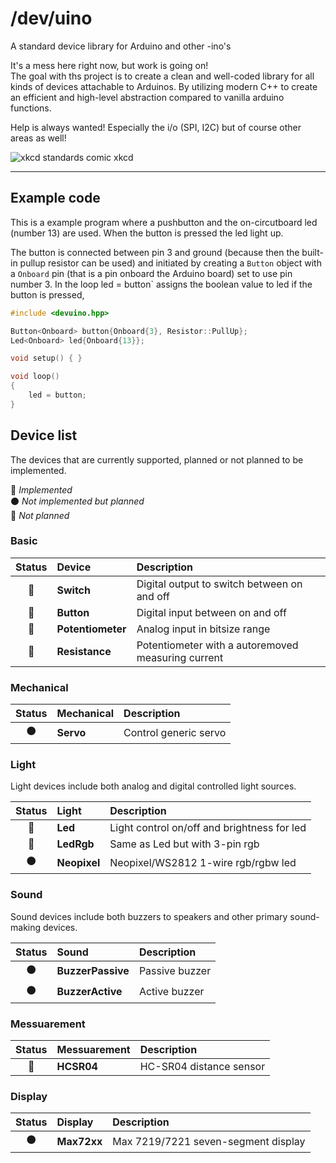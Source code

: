 # /dev/uino
A standard device library for Arduino and other -ino's

It's a mess here right now, but work is going on!  
The goal with ths project is to create a clean and well-coded library for all kinds of devices attachable to Arduinos.
By utilizing modern C++ to create an efficient and high-level abstraction compared to vanilla arduino functions.


Help is always wanted! Especially the i/o (SPI, I2C) but of course other areas as well!


![xkcd standards comic](https://imgs.xkcd.com/comics/standards.png) xkcd
___

## Example code
This is a example program where a pushbutton and the on-circutboard led (number 13) are used. When the button is pressed the led light up.

The button is connected between pin 3 and ground (because then the built-in pullup resistor can be used) and initiated by creating a `Button` object with a `Onboard` pin (that is a pin onboard the Arduino board) set to use pin number 3. In the loop led = button` assigns the boolean value to led if the button is pressed,

```cpp
#include <devuino.hpp>

Button<Onboard> button{Onboard{3}, Resistor::PullUp};
Led<Onboard> led{Onboard{13}};

void setup() { }

void loop()
{
    led = button;
}
```


## Device list

The devices that are currently supported, planned or not planned to be implemented.

🔵  *Implemented*  
⚫️  *Not implemented but planned*  
🔴  *Not planned*

### Basic

| Status | Device            | Description                                 |
| :----: | :---------------- | :------------------------------------------ |
| 🔵      | **Switch**        | Digital output to switch between on and off |
| 🔵      | **Button**        | Digital input between on and off            |
| 🔵      | **Potentiometer** | Analog input in bitsize range               |
| 🔵      | **Resistance** | Potentiometer with a autoremoved measuring current   |


### Mechanical

| Status | Mechanical | Description           |
| :----: | :--------- | :-------------------- |
| ⚫️     | **Servo**  | Control generic servo |


### Light
Light devices include both analog and digital controlled light sources.

| Status | Light        | Description                                 |
| :----: | :----------- | :------------------------------------------ |
| 🔵      | **Led**      | Light control on/off and brightness for led |
| 🔵      | **LedRgb**   | Same as Led but with 3-pin rgb              |
| ⚫️     | **Neopixel** | Neopixel/WS2812 1-wire rgb/rgbw led         |


### Sound
Sound devices include both buzzers to speakers and other primary sound-making devices.

| Status | Sound             | Description    |
| :----: | :---------------- | :------------- |
| ⚫️     | **BuzzerPassive** | Passive buzzer |
| ⚫️     | **BuzzerActive**  | Active buzzer  |


### Messuarement

| Status | Messuarement | Description             |
| :----: | :----------- | :---------------------- |
| 🔵     | **HCSR04**   | HC-SR04 distance sensor |


### Display

| Status | Display     | Description                         |
| :----: | :---------- | :---------------------------------- |
| ⚫️     | **Max72xx** | Max 7219/7221 seven-segment display |
